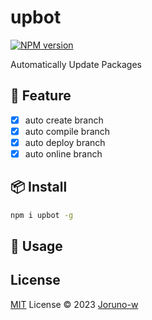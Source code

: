 # upbot

[![NPM version](https://img.shields.io/npm/v/upbot?color=a1b858&label=)](https://www.npmjs.com/package/upbot)

Automatically Update Packages

## 🦄️ Feature
- [x] auto create branch
- [x] auto compile branch
- [x] auto deploy branch
- [x] auto online branch

## 📦 Install
```bash
npm i upbot -g
```
## 🥳 Usage
## License
[MIT](./LICENSE) License © 2023 [Joruno-w](https://github.com/Joruno-w)

